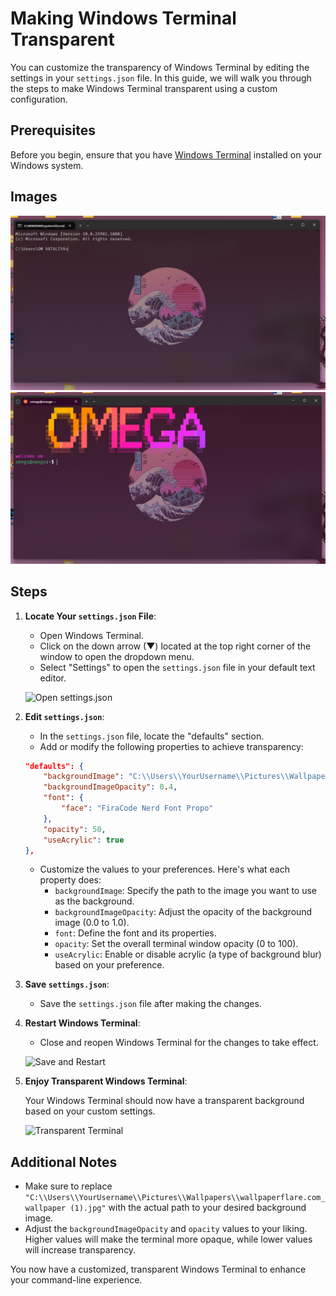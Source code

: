 # Making Windows Terminal Transparent

You can customize the transparency of Windows Terminal by editing the settings in your `settings.json` file. In this guide, we will walk you through the steps to make Windows Terminal transparent using a custom configuration.

## Prerequisites

Before you begin, ensure that you have [Windows Terminal](https://aka.ms/terminal) installed on your Windows system.

## Images
![Windows terminal](windowsterminal.png)
![Ubuntu terminal](ubuntu_in_windowsterminal.png)

## Steps

1. **Locate Your `settings.json` File**:

   - Open Windows Terminal.
   - Click on the down arrow (▼) located at the top right corner of the window to open the dropdown menu.
   - Select "Settings" to open the `settings.json` file in your default text editor.

   ![Open settings.json](https://example.com/images/open_settings.png)

2. **Edit `settings.json`**:

   - In the `settings.json` file, locate the "defaults" section.
   - Add or modify the following properties to achieve transparency:

   ```json
   "defaults": {
       "backgroundImage": "C:\\Users\\YourUsername\\Pictures\\Wallpapers\\wallpaperflare.com_wallpaper (1).jpg",
       "backgroundImageOpacity": 0.4,
       "font": {
           "face": "FiraCode Nerd Font Propo"
       },
       "opacity": 50,
       "useAcrylic": true
   },
   ```

   - Customize the values to your preferences. Here's what each property does:
     - `backgroundImage`: Specify the path to the image you want to use as the background.
     - `backgroundImageOpacity`: Adjust the opacity of the background image (0.0 to 1.0).
     - `font`: Define the font and its properties.
     - `opacity`: Set the overall terminal window opacity (0 to 100).
     - `useAcrylic`: Enable or disable acrylic (a type of background blur) based on your preference.

3. **Save `settings.json`**:

   - Save the `settings.json` file after making the changes.

4. **Restart Windows Terminal**:

   - Close and reopen Windows Terminal for the changes to take effect.

   ![Save and Restart](https://example.com/images/save_and_restart.png)

5. **Enjoy Transparent Windows Terminal**:

   Your Windows Terminal should now have a transparent background based on your custom settings.

   ![Transparent Terminal](https://example.com/images/transparent_terminal.png)

## Additional Notes

- Make sure to replace `"C:\\Users\\YourUsername\\Pictures\\Wallpapers\\wallpaperflare.com_wallpaper (1).jpg"` with the actual path to your desired background image.
- Adjust the `backgroundImageOpacity` and `opacity` values to your liking. Higher values will make the terminal more opaque, while lower values will increase transparency.

You now have a customized, transparent Windows Terminal to enhance your command-line experience.
